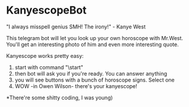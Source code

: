 # KanyescopeBot
"I always misspell genius SMH! The irony!" - Kanye West

This telegram bot will let you look up your own horoscope with Mr.West. You'll get an interesting photo of him and even more interesting quote.

Kanyescope works pretty easy:

1. start with command "\start"
2. then bot will ask you if you're ready. You can answer anything
3. you will see buttons with a bunch of horoscope signs. Select one
4. WOW -in Owen Wilson- there's your kanyescope!

*There're some shitty coding, I was young)
